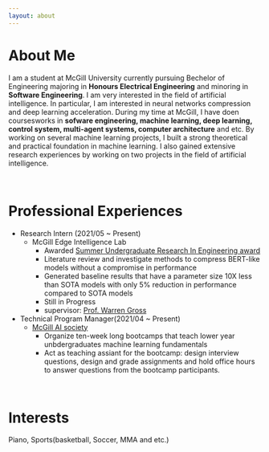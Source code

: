 ```yaml
---
layout: about 
---
```


# About Me
I am a student at McGill University currently pursuing Bechelor of Engineering majoring in **Honours Electrical Engineering** and minoring in **Software Engineering**. I am very interested in the field of artificial intelligence. In particular, I am interested in neural networks compression and deep learning acceleration. During my time at McGill, I have doen coursesworks in **sofware engineering, machine learning, deep learning, control system, multi-agent systems, computer architecture** and etc. By working on several machine learning projects, I built a strong theoretical and practical foundation in machine learning. I also gained extensive research experiences by working on two projects in the field of artificial intelligence.

<br/>

# Professional Experiences
* Research Intern (2021/05 ~ Present)
  * McGill Edge Intelligence Lab
    * Awarded [Summer Undergraduate Research In Engineering award](https://www.mcgill.ca/engineering/students/undergraduate/research)
    * Literature review and investigate methods to compress BERT-like models without a compromise in performance
    * Generated baseline results that have a parameter size 10X less than SOTA models with only 5% reduction in performance compared to SOTA models 
    * Still in Progress
    * supervisor: [Prof. Warren Gross](https://www.mcgill.ca/ece/warren-gross)
* Technical Program Manager(2021/04 ~ Present)
  * [McGill AI society](https://www.mcgillai.com/)
    * Organize ten-week long bootcamps that teach lower year unbdergraduates machine learning fundamentals
    * Act as teaching assiant for the bootcamp: design interview questions, design and grade assignments and hold office hours to answer questions from the bootcamp participants.

<br/>

# Interests
Piano, Sports(basketball, Soccer, MMA and etc.) 

